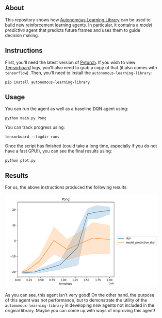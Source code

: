 ## About

This repository shows how  [Autonomous Learning Library](https://github.com/cpnota/autonomous-learning-library) can be used to build new reinforcement learning agents.
In particular, it contains a *model predictive* agent that predicts future frames and uses them to guide decision making.

## Instructions

First, you'll need the latest version of [Pytorch](https://pytorch.org).
If you wish to view [Tensorboard](https://github.com/tensorflow/tensorboard) logs, you'll also need to grab a copy of that (it also comes with `tensorflow`).
Then, you'll need to install the `autonomous-learning-library`:


```
pip install autonomous-learning-library
```

## Usage

You can run the agent as well as a baseline DQN agent using:

```
python main.py Pong
```

You can track progress using:

```
tensorboard --logdir runs
```

Once the script has finished (could take a long time, especially if you do not have a fast GPU!), you can see the final results using:

```
python plot.py
```

## Results

For us, the above instructions produced the following results:

![results](results.png)

As you can see, this agent isn't very good!
On the other hand, the purpose of this agent was not performance,
but to demonstrate the utility of the `autonomous-learning-library` in developing *new* agents not included in the original library.
Maybe you can come up with ways of improving this agent!
